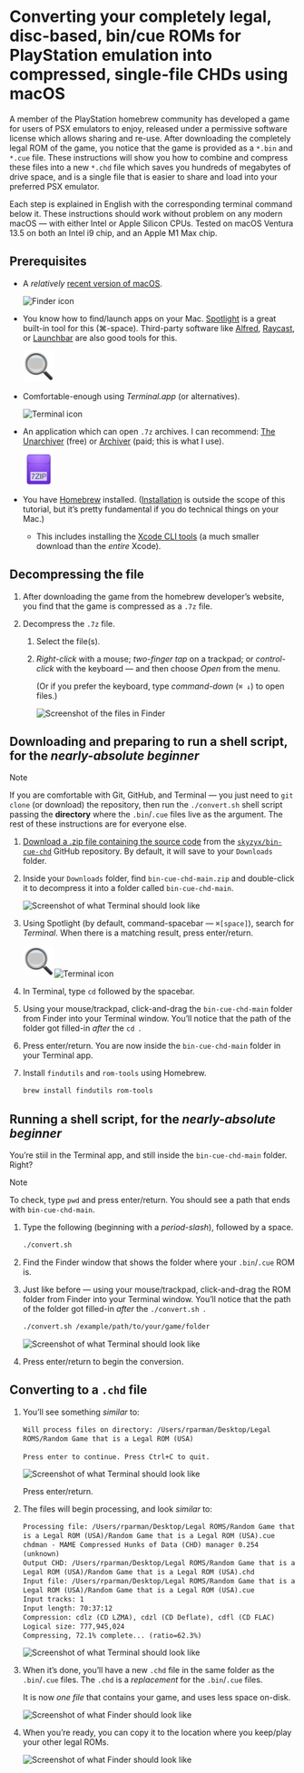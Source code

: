 # Converting your completely legal, disc-based, bin/cue ROMs for PlayStation emulation into compressed, single-file CHDs using macOS

A member of the PlayStation homebrew community has developed a game for users of PSX emulators to enjoy, released under a permissive software license which allows sharing and re-use. After downloading the completely legal ROM of the game, you notice that the game is provided as a `*.bin` and `*.cue` file. These instructions will show you how to combine and compress these files into a new `*.chd` file which saves you hundreds of megabytes of drive space, and is a single file that is easier to share and load into your preferred PSX emulator.

Each step is explained in English with the corresponding terminal command below it. These instructions should work without problem on any modern macOS — with either Intel or Apple Silicon CPUs. Tested on macOS Ventura 13.5 on both an Intel i9 chip, and an Apple M1 Max chip.

## Prerequisites

* A _relatively_ [recent version of macOS](https://gist.github.com/skyzyx/225b59847be31b39d3d19c3a1c006862).

    <div><img src="images/finder@2x.png" alt="Finder icon" width="55"></div>

* You know how to find/launch apps on your Mac. [Spotlight] is a great built-in tool for this (⌘-space). Third-party software like [Alfred], [Raycast], or [Launchbar] are also good tools for this.

    <div><img src="images/spotlight@2x.png" alt="Spotlight icon" width="55"></div>

* Comfortable-enough using _Terminal.app_ (or alternatives).

    <div><img src="images/terminal@2x.png" alt="Terminal icon" width="55"></div>

* An application which can open `.7z` archives. I can recommend: [The Unarchiver](https://apps.apple.com/us/app/the-unarchiver/id425424353?mt=12) (free) or [Archiver](https://archiverapp.com) (paid; this is what I use).

    <div><img src="images/7z@2x.png" alt="7zip format icon" width="55"></div>

* You have [Homebrew](https://brew.sh) installed. ([Installation](https://mac.install.guide/homebrew/index.html) is outside the scope of this tutorial, but it’s pretty fundamental if you do technical things on your Mac.)

    * This includes installing the [Xcode CLI tools](https://mac.install.guide/homebrew/2.html) (a much smaller download than the _entire_ Xcode).

## Decompressing the file

1. After downloading the game from the homebrew developer’s website, you find that the game is compressed as a `.7z` file.

1. Decompress the `.7z` file.

    1. Select the file(s).

    1. _Right-click_ with a mouse; _two-finger tap_ on a trackpad; or _control-click_ with the keyboard — and then choose _Open_ from the menu.

        (Or if you prefer the keyboard, type _command-down_ (`⌘ ↓`) to open files.)

        ![Screenshot of the files in Finder](images/bin-cue-start@2x.png)

## Downloading and preparing to run a shell script, for the _nearly-absolute beginner_

> [!NOTE]
> If you are comfortable with Git, GitHub, and Terminal — you just need to `git clone` (or download) the repository, then run the `./convert.sh` shell script passing the **directory** where the `.bin`/`.cue` files live as the argument. The rest of these instructions are for everyone else.

1. [Download a .zip file containing the source code](https://github.com/skyzyx/bin-cue-chd/archive/refs/heads/main.zip) from the [`skyzyx/bin-cue-chd`](https://github.com/skyzyx/bin-cue-chd) GitHub repository. By default, it will save to your `Downloads` folder.

1. Inside your `Downloads` folder, find `bin-cue-chd-main.zip` and double-click it to decompress it into a folder called `bin-cue-chd-main`.

    ![Screenshot of what Terminal should look like](images/downloads@2x.png)

1. Using Spotlight (by default, command-spacebar — `⌘[space]`), search for _Terminal_. When there is a matching result, press enter/return.

    <div><img src="images/spotlight@2x.png" alt="Terminal icon" width="55"><img src="images/terminal@2x.png" alt="Terminal icon" width="55"></div>

1. In Terminal, type `cd` followed by the spacebar.

1. Using your mouse/trackpad, click-and-drag the `bin-cue-chd-main` folder from Finder into your Terminal window. You’ll notice that the path of the folder got filled-in _after_ the `cd `.

1. Press enter/return. You are now inside the `bin-cue-chd-main` folder in your Terminal app.

1. Install `findutils` and `rom-tools` using Homebrew.

    ```bash
    brew install findutils rom-tools
    ```

## Running a shell script, for the _nearly-absolute beginner_

You’re stiil in the Terminal app, and still inside the `bin-cue-chd-main` folder. Right?

> [!NOTE]
> To check, type `pwd` and press enter/return. You should see a path that ends with `bin-cue-chd-main`.

1. Type the following (beginning with a _period-slash_), followed by a space.

    ```bash
    ./convert.sh
    ```

1. Find the Finder window that shows the folder where your `.bin`/`.cue` ROM is.

1. Just like before — using your mouse/trackpad, click-and-drag the ROM folder from Finder into your Terminal window. You’ll notice that the path of the folder got filled-in _after_ the `./convert.sh `.

    ```bash
    ./convert.sh /example/path/to/your/game/folder
    ```

    ![Screenshot of what Terminal should look like](images/terminal-convert@2x.png)

1. Press enter/return to begin the conversion.

## Converting to a `.chd` file

1. You’ll see something _similar_ to:

    ```plain
    Will process files on directory: /Users/rparman/Desktop/Legal ROMS/Random Game that is a Legal ROM (USA)

    Press enter to continue. Press Ctrl+C to quit.
    ```

    ![Screenshot of what Terminal should look like](images/terminal-press-key@2x.png)

    Press enter/return.

1. The files will begin processing, and look _similar_ to:

    ```plain
    Processing file: /Users/rparman/Desktop/Legal ROMS/Random Game that is a Legal ROM (USA)/Random Game that is a Legal ROM (USA).cue
    chdman - MAME Compressed Hunks of Data (CHD) manager 0.254 (unknown)
    Output CHD: /Users/rparman/Desktop/Legal ROMS/Random Game that is a Legal ROM (USA)/Random Game that is a Legal ROM (USA).chd
    Input file: /Users/rparman/Desktop/Legal ROMS/Random Game that is a Legal ROM (USA)/Random Game that is a Legal ROM (USA).cue
    Input tracks: 1
    Input length: 70:37:12
    Compression: cdlz (CD LZMA), cdzl (CD Deflate), cdfl (CD FLAC)
    Logical size: 777,945,024
    Compressing, 72.1% complete... (ratio=62.3%)
    ```

    ![Screenshot of what Terminal should look like](images/terminal-converting@2x.png)

1. When it’s done, you’ll have a new `.chd` file in the same folder as the `.bin`/`.cue` files. The `.chd` is a _replacement_ for the `.bin`/`.cue` files.

    It is now _one file_ that contains your game, and uses less space on-disk.

    ![Screenshot of what Finder should look like](images/finder-done@2x.png)

1. When you’re ready, you can copy it to the location where you keep/play your other legal ROMs.

    ![Screenshot of what Finder should look like](images/copy-to-emulator@2x.png)

[Alfred]: https://www.alfredapp.com
[Launchbar]: https://www.obdev.at/products/launchbar/
[Raycast]: https://www.raycast.com
[Spotlight]: https://support.apple.com/guide/mac-help/search-with-spotlight-mchlp1008/mac
